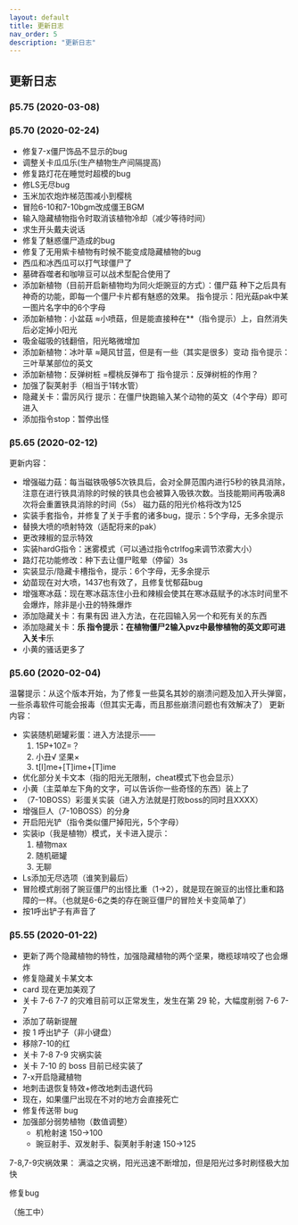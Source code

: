 ```yaml
---
layout: default
title: 更新日志
nav_order: 5
description: "更新日志"
---
```


## 更新日志

### β5.75 (2020-03-08)

### β5.70 (2020-02-24)

* 修复7-x僵尸饰品不显示的bug
* 调整关卡瓜瓜乐(生产植物生产间隔提高)
* 修复路灯花在睡觉时超模的bug
* 修LS无尽bug
* 玉米加农炮炸梯范围减小到樱桃
* 冒险6-10和7-10bgm改成僵王BGM
* 输入隐藏植物指令时取消该植物冷却（减少等待时间）
* 求生开头戴夫说话
* 修复了魅惑僵尸造成的bug
* 修复了无用紫卡植物有时候不能变成隐藏植物的bug
* 西瓜和冰西瓜可以打气球僵尸了
* 墓碑吞噬者和咖啡豆可以战术型配合使用了
* 添加新植物（目前开启新植物均为同火炬豌豆的方式）：僵尸菇
  种下之后具有神奇的功能，即每一个僵尸卡片都有魅惑的效果。
  指令提示：阳光菇pak中某一图片名字中的6个字母
* 添加新植物：小盆菇
  ≈小喷菇，但是能直接种在**（指令提示）上，自然消失后必定掉小阳光
* 吸金磁吸的钱翻倍，阳光略微增加
* 添加新植物：冰叶草
  ≈飓风甘蓝，但是有一些（其实是很多）变动
  指令提示：三叶草某部位的英文
* 添加新植物：反弹树桩
  =樱桃反弹布丁
  指令提示：反弹树桩的作用？
* 加强了裂荚射手（相当于1转水管）
* 隐藏关卡：雷厉风行
  提示：在僵尸快跑输入某个动物的英文（4个字母）即可进入
* 添加指令stop：暂停出怪

### β5.65 (2020-02-12)

更新内容：

* 增强磁力菇：每当磁铁吸够5次铁具后，会对全屏范围内进行5秒的铁具消除，注意在进行铁具消除的时候的铁具也会被算入吸铁次数。当技能期间再吸满8次将会重置铁具消除的时间（5s）
  磁力菇的阳光价格将改为125
* 实装手套指令，并修复了关于手套的诸多bug，提示：5个字母，无多余提示
* 替换大喷的喷射特效（适配将来的pak）
* 更改辣椒的显示特效
* 实装hardG指令：迷雾模式（可以通过指令ctrlfog来调节浓雾大小）
* 路灯花功能修改：种下去让僵尸眩晕（停留）3s
* 实装显示/隐藏卡槽指令，提示：6个字母，无多余提示
* 幼苗现在对大喷，1437也有效了，且修复忧郁菇bug
* 增强寒冰菇：现在寒冰菇冻住小丑和辣椒会使其在寒冰菇赋予的冰冻时间里不会爆炸，除非是小丑的特殊爆炸
* 添加隐藏关卡：有果有因
  进入方法，在花园输入另一个和死有关的东西
* 添加隐藏关卡：**乐
  指令提示：在植物僵尸2输入pvz中最惨植物的英文即可进入关卡**乐
* 小黄的骚话更多了

### β5.60 (2020-02-04)

温馨提示：从这个版本开始，为了修复一些莫名其妙的崩溃问题及加入开头弹窗，一些杀毒软件可能会报毒（但其实无毒，而且那些崩溃问题也有效解决了）
更新内容：

* 实装随机砸罐彩蛋：进入方法提示——
  1. 15P+10Z=？
  2. 小丑√ 坚果×
  3. t[I]me+[T]ime+[T]ime
* 优化部分关卡文本（指的阳光无限制，cheat模式下也会显示）
* 小黄（主菜单左下角的文字，可以告诉你一些奇怪的东西）装上了
* （7-10BOSS）彩蛋关实装（进入方法就是打败boss的同时且XXXX）
* 增强巨人（7-10BOSS）的分身
* 开启阳光铲（指令类似僵尸掉阳光，5个字母）
* 实装ip（我是植物）模式，关卡进入提示：
  1. 植物max
  2. 随机砸罐
  3. 无聊
* Ls添加无尽选项（谁笑到最后）
* 冒险模式削弱了豌豆僵尸的出怪比重（1→2），就是现在豌豆的出怪比重和路障的一样。（也就是6-6之类的存在豌豆僵尸的冒险关卡变简单了）
* 按1呼出铲子有声音了

### β5.55 (2020-01-22)

* 更新了两个隐藏植物的特性，加强隐藏植物的两个坚果，橄榄球啃咬了也会爆炸
* 修复隐藏关卡某文本
* card 现在更加美观了
* 关卡 7-6 7-7 的灾难目前可以正常发生，发生在第 29 轮，大幅度削弱 7-6 7-7
* 添加了萌新提醒
* 按 1 呼出铲子（非小键盘）
* 移除7-10的红
* 关卡 7-8 7-9 灾祸实装
* 关卡 7-10 的 boss 目前已经实装了
* 7-x开启隐藏植物
* 地刺击退恢复特效+修改地刺击退代码
* 现在，如果僵尸出现在不对的地方会直接死亡
* 修复传送带 bug
* 加强部分弱势植物（数值调整）
  * 机枪射速 150→100
  * 豌豆射手、双发射手、裂荚射手射速 150→125


7-8,7-9灾祸效果：
满溢之灾祸，阳光迅速不断增加，但是阳光过多时刷怪极大加快

修复bug

（施工中）